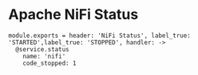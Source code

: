 
# Apache NiFi Status

    module.exports = header: 'NiFi Status', label_true: 'STARTED',label_true: 'STOPPED', handler: ->
      @service.status
        name: 'nifi'
        code_stopped: 1
